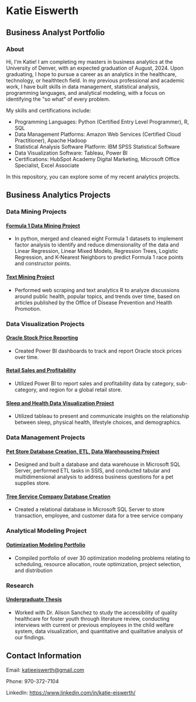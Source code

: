 # Katie Eiswerth 
## Business Analyst Portfolio


### About
Hi, I'm Katie! I am completing my masters in business analytics at the University of Denver, with an expected graduation of August, 2024. Upon graduating, I hope to pursue a career as an analytics in the healthcare, technology, or healthtech field. In my previous professional and academic work, I have built skills in data management, statistical analysis, programming languages, and analytical modeling, with a focus on identifying the "so what" of every problem.

My skills and certifications include:
- Programming Languages: Python (Certified Entry Level Programmer), R, SQL
- Data Management Platforms: Amazon Web Services (Certified Cloud Practitioner), Apache Hadoop
- Statistical Analysis Software Platform: IBM SPSS Statistical Software
- Data Visualization Software: Tableau, Power BI
- Certifications: HubSpot Academy Digital Marketing, Microsoft Office Specialist, Excel Associate 

In this repository, you can explore some of my recent analytics projects. 



## Business Analytics Projects

### Data Mining Projects

#### [Formula 1 Data Mining Project](https://github.com/katie-eiswerth/F1-Data-Mining-Project/tree/main)
- In python, merged and cleaned eight Formula 1 datasets to implement factor analysis to identify and reduce dimensionality of the data and Linear Regression, Linear Mixed Models, Regression Trees, Logistic Regression, and K-Nearest Neighbors to predict Formula 1 race points and constructor points.

#### [Text Mining Project](https://github.com/katie-eiswerth/health.gov-Text-Mining-Project)
- Performed web scraping and text analytics R to analyze discussions around public health, popular topics, and trends over time, based on articles published by the Office of Disease Prevention and Health Promotion.

### Data Visualization Projects

#### [Oracle Stock Price Reporting](https://github.com/katie-eiswerth/Oracle-Stock-Price-Reporting-Dashboards/tree/main)
- Created Power BI dashboards to track and report Oracle stock prices over time.
  
#### [Retail Sales and Profitability](https://github.com/katie-eiswerth/Retail-Sales-and-Profitability-Dashboards)
- Utilized Power BI to report sales and profitability data by category, sub-category, and region for a global retail store.

#### [Sleep and Health Data Visualization Project](https://github.com/katie-eiswerth/Sleep-and-Health-Data-Visualization)
- Utilized tableau to present and communicate insights on the relationship between sleep, physical health, lifestyle choices, and demographics.
  
### Data Management Projects 

#### [Pet Store Database Creation, ETL, Data Warehouseing Project](https://github.com/katie-eiswerth/Data-Warehousing-Project)
- Designed and built a database and data warehouse in Microsoft SQL Server, performed ETL tasks in SSIS, and conducted tabular and multidimensional analysis to address business questions for a pet supplies store. 

#### [Tree Service Company Database Creation](https://github.com/katie-eiswerth/Tree-Service-Database-Creation-Project)
- Created a relational database in Microsoft SQL Server to store transaction, employee, and customer data for a tree service company

### Analytical Modeling Project

#### [Optimization Modeling Portfolio](https://github.com/katie-eiswerth/Optimization-Portfolio)
- Compiled portfolio of over 30 optimization modeling problems relating to scheduling, resource allocation, route optimization, project selection, and distribution

### Research

#### [Undergraduate Thesis](https://github.com/katie-eiswerth/Research-Thesis)           
- Worked with Dr. Alison Sanchez to study the accessibility of quality healthcare for foster youth through literature review, conducting interviews with current or previous employees in the child welfare system, data visualization, and quantitative and qualitative analysis of our findings.  

## Contact Information
Email: katieeiswerth@gmail.com

Phone: 970-372-7104

LinkedIn: https://www.linkedin.com/in/katie-eiswerth/
